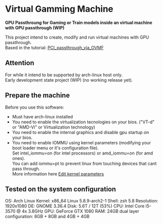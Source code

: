 # Virtual Gamming Machine

**GPU Passthroung for Gaming or Train models inside an virtual machine with GPU passthrough  (WIP)**

This project intend to create, modify and run virtual machines with GPU passthrough.  
Based in the tutorial: [PCI_passthrough_via_OVMF](https://wiki.archlinux.org/index.php/PCI_passthrough_via_OVMF)

## Attention

For while it intend to be supported by arch-linux host only.  
Early development state project (WIP) (no working release yet).  


## Prepare the machine

Before you use this software:  
* Must have arch-linux installed
* You need to enable the virtualization tecnologies on your bios. ("VT-d" or "AMD-Vi" or Virtualization technology)  
* You need to enable the internal graphics and disable gpu startup on your bios.  
* You need to enable IOMMU using kernel parameters (modifying your boot loader menu or it's configuration file).  
  Set intel_iommu=on (for intel processors) or amd_iommu=on (for amd ones).  
  You can add iommu=pt to prevent linux from touching devices that cant pass through.  
  More information here [Edit kernel parameters](https://wiki.archlinux.org/index.php/Kernel_parameters)


## Tested on the system configuration

OS: Arch Linux
Kernel: x86_64 Linux 5.8.9-arch2-1
Shell: zsh 5.8
Resolution: 1920x1080
DE: GNOME 3.36.4
Disk: 5.6T / 12T (53%)
CPU: Intel Core i5-3570 @ 4x 3.8GHz
GPU: GeForce GTX 1080
RAM: 24GB dual layer configuration: 8GB + 8GB and 4GB + 4GB
